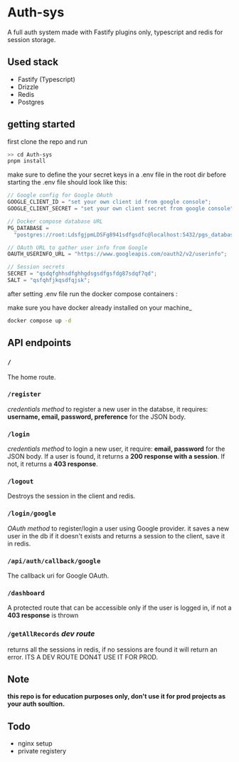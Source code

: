 ﻿# Auth-sys

A full auth system made with Fastify plugins only, typescript and redis for session storage.

## Used stack

- Fastify (Typescript)
- Drizzle
- Redis
- Postgres

## getting started

first clone the repo and run

```bash
>> cd Auth-sys
pnpm install
```

make sure to define the your secret keys in a .env file in the root dir before starting the .env file should look like this:

```ts
// Google config for Google OAuth
GOOGLE_CLIENT_ID = "set your own client id from google console";
GOOGLE_CLIENT_SECRET = "set your own client secret from google console";

// Docker compose database URL
PG_DATABASE =
  "postgres://root:LdsfgjpmLDSFg8941sdfgsdfc@localhost:5432/pgs_database";

// OAuth URL to gather user info from Google
OAUTH_USERINFO_URL = "https://www.googleapis.com/oauth2/v2/userinfo";

// Session secrets
SECRET = "qsdqfghhsdfghhgdsgsdfgsfdg87sdqf7qd";
SALT = "qsfqhfjkqsdfqjsk";
```

after setting .env file run the docker compose containers :

make sure you have docker already installed on your machine\_

```bash
docker compose up -d
```

## API endpoints

### `/`

The home route.

### `/register`

_credentials method_ to register a new user in the databse, it requires: **username, email, password, preference** for the JSON body.

### `/login`

_credentials method_ to login a new user, it require: **email, password** for the JSON body. If a user is found, it returns a **200 response with a session**. If not, it returns a **403 response**.

### `/logout`

Destroys the session in the client and redis.

### `/login/google`

_OAuth method_ to register/login a user using Google provider. it saves a new user in the db if it doesn't exists and returns a session to the client, save it in redis.

### `/api/auth/callback/google`

The callback uri for Google OAuth.

### `/dashboard`

A protected route that can be accessible only if the user is logged in, if not a **403 response** is thrown

### `/getAllRecords` _dev route_

returns all the sessions in redis, if no sessions are found it will return an error.
ITS A DEV ROUTE DON4T USE IT FOR PROD.

## Note

**this repo is for education purposes only, don't use it for prod projects as your auth soultion.**

## Todo

- nginx setup
- private registery
